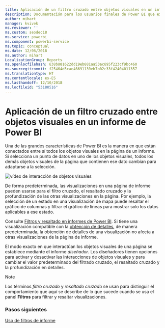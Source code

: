 ```yaml
---
title: Aplicación de un filtro cruzado entre objetos visuales en un informe (para consumidores de informes)
description: Documentación para los usuarios finales de Power BI que explica cómo interactúan los objetos visuales en una página de informe.
author: mihart
manager: kvivek
ms.reviewer: ''
ms.custom: seodec18
ms.service: powerbi
ms.component: powerbi-service
ms.topic: conceptual
ms.date: 12/06/2018
ms.author: mihart
LocalizationGroup: Reports
ms.openlocfilehash: 838b881622dd19eb881aa53ac895f223cf9bc460
ms.sourcegitcommit: f25464d5cae46691130eb7b02c33f42404011357
ms.translationtype: HT
ms.contentlocale: es-ES
ms.lasthandoff: 12/10/2018
ms.locfileid: "53180516"
---
```

# <a name="how-visuals-cross-filter-each-other-in-a-power-bi-report"></a>Aplicación de un filtro cruzado entre objetos visuales en un informe de Power BI
Una de las grandes características de Power BI es la manera en que están conectados entre sí todos los objetos visuales en la página de un informe. Si selecciona un punto de datos en uno de los objetos visuales, todos los demás objetos visuales de la página que contienen ese dato cambian para adaptarse a la selección. 

![vídeo de interacción de objetos visuales](media/end-user-interactions/interactions.gif)

De forma predeterminada, las visualizaciones en una página de informe pueden usarse para el filtro cruzado, el resaltado cruzado y la profundización de las otras visualizaciones en la página. Por ejemplo, la selección de un estado en una visualización de mapa puede resaltar el gráfico de columnas y filtrar el gráfico de líneas para mostrar solo los datos aplicables a ese estado.

Consulte [Filtros y resaltado en informes de Power BI](../power-bi-reports-filters-and-highlighting.md). Si tiene una visualización compatible con la [obtención de detalles](../power-bi-visualization-drill-down.md), de manera predeterminada, la obtención de detalles de una visualización no afecta a otras visualizaciones de la página de informe. 

El modo exacto en que interactúan los objetos visuales de una página se establece mediante el informe *diseñador*. Los diseñadores tienen opciones para activar y desactivar las interacciones de objetos visuales y para cambiar el valor predeterminado del filtrado cruzado, el resaltado cruzado y la profundización en detalles.
  
> [!NOTE]
> Los términos *filtro cruzado* y *resaltado cruzado* se usan para distinguir el comportamiento que aquí se describe de lo que sucede cuando se usa el panel **Filtros** para filtrar y resaltar visualizaciones.  

### <a name="next-steps"></a>Pasos siguientes
[Uso de filtros de informe](../power-bi-how-to-report-filter.md)
